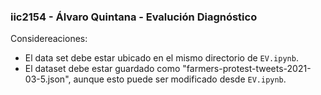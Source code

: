 ### iic2154 - Álvaro Quintana - Evalución Diagnóstico

Considereaciones:

- El data set debe estar ubicado en el mismo directorio de ```EV.ipynb```.
- El dataset debe estar guardado como "farmers-protest-tweets-2021-03-5.json", aunque esto puede ser modificado desde ```EV.ipynb```.
